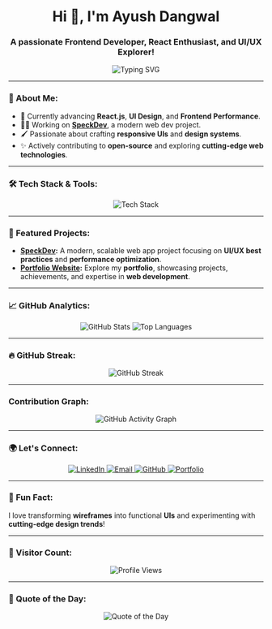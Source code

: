 <h1 align="center">Hi 👋, I'm Ayush Dangwal</h1>
<h3 align="center">A passionate Frontend Developer, React Enthusiast, and UI/UX Explorer!</h3>

<p align="center">
  <img src="https://readme-typing-svg.herokuapp.com?font=Fira+Code&size=24&duration=4000&pause=1000&color=1CE783&width=500&lines=Frontend+Developer;React+and+UI%2FUX+Enthusiast;Passionate+about+Web+Development!" alt="Typing SVG">
</p>

---

### 🚀 About Me:
- 🌱 Currently advancing **React.js**, **UI Design**, and **Frontend Performance**.
- 👨‍💻 Working on **[SpeckDev](https://ayushdangwal29.github.io/SpeckDev/)**, a modern web dev project.
- 🖌️ Passionate about crafting **responsive UIs** and **design systems**.
- ✨ Actively contributing to **open-source** and exploring **cutting-edge web technologies**.

---

### 🛠️ Tech Stack & Tools:
<p align="center">
  <img src="https://skillicons.dev/icons?i=html,css,js,react,cpp,bootstrap,tailwind,vscode,github&theme=dark" alt="Tech Stack" />
</p>

---

### 🌟 Featured Projects:
- **[SpeckDev](https://ayushdangwal29.github.io/SpeckDev/):** A modern, scalable web app project focusing on **UI/UX best practices** and **performance optimization**.
- **[Portfolio Website](https://ayushfolio.vercel.app/):** Explore my **portfolio**, showcasing projects, achievements, and expertise in **web development**.

---

### 📈 GitHub Analytics:
<div align="center">
  <img src="https://github-readme-stats.vercel.app/api?username=ayushdangwal29&show_icons=true&theme=radical" alt="GitHub Stats" />
  <img src="https://github-readme-stats.vercel.app/api/top-langs/?username=ayushdangwal29&layout=compact&theme=radical" alt="Top Languages" />
</div>

---

### 🔥 GitHub Streak:
<p align="center">
  <p align="center">
  <img src="https://github-readme-streak-stats.herokuapp.com/?user=ayushdangwal29" alt="GitHub Streak" />
</p>

---

### Contribution Graph:
<p align="center">
  <img src="https://github-readme-activity-graph.vercel.app/graph?username=ayushdangwal29&bg_color=0d1117&color=1ce783&line=1ce783&point=ffffff&area=true&hide_border=true" alt="GitHub Activity Graph" />
</p>

---

### 🌍 Let's Connect:
<p align="center">
  <a href="https://www.linkedin.com/in/ayush-dangwal-6b5370245" target="_blank">
    <img src="https://img.shields.io/badge/LinkedIn-Ayush%20Dangwal-0077B5?logo=linkedin&style=for-the-badge" alt="LinkedIn">
  </a>
  <a href="mailto:ayushdangwal29@gmail.com">
    <img src="https://img.shields.io/badge/Email-ayushdangwal29%40gmail.com-D14836?logo=gmail&style=for-the-badge" alt="Email">
  </a>
  <a href="https://github.com/ayushdangwal29" target="_blank">
    <img src="https://img.shields.io/badge/GitHub-ayushdangwal29-333?logo=github&style=for-the-badge" alt="GitHub">
  </a>
  <a href="https://ayushfolio.vercel.app/" target="_blank">
    <img src="https://img.shields.io/badge/Portfolio-ayushfolio.vercel.app-4E69C8?logo=web&style=for-the-badge" alt="Portfolio">
  </a>
</p>

---

### 🎨 Fun Fact:
I love transforming **wireframes** into functional **UIs** and experimenting with **cutting-edge design trends**!

---

### 🔢 Visitor Count:
<p align="center">
  <img src="https://komarev.com/ghpvc/?username=ayushdangwal29&label=Profile%20views&color=0e75b6&style=flat" alt="Profile Views" />
</p>

---

### 📜 Quote of the Day:
<p align="center">
  <img src="https://quotes-github-readme.vercel.app/api?type=horizontal&theme=radical" alt="Quote of the Day">
</p>
